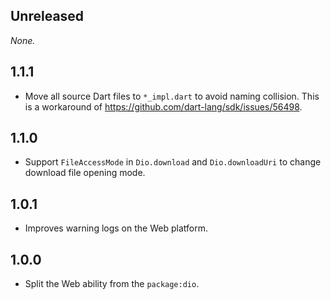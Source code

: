 ## Unreleased

*None.*

## 1.1.1

- Move all source Dart files to `*_impl.dart` to avoid naming collision.
  This is a workaround of https://github.com/dart-lang/sdk/issues/56498.

## 1.1.0

- Support `FileAccessMode` in `Dio.download` and `Dio.downloadUri` to change download file opening mode.

## 1.0.1

- Improves warning logs on the Web platform.

## 1.0.0

- Split the Web ability from the `package:dio`.
